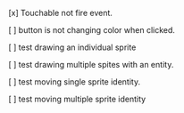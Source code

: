 [x] Touchable not fire event.

[ ] button is not changing color when clicked.

[ ] test drawing an individual sprite

[ ] test drawing multiple spites with an entity.

[ ] test moving single sprite identity.

[ ] test moving multiple sprite identity
